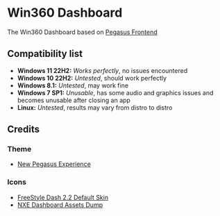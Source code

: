 # Win360 Dashboard
The Win360 Dashboard based on [Pegasus Frontend](https://pegasus-frontend.org/)
## Compatibility list
- **Windows 11 22H2:** *Works perfectly*, no issues encountered
- **Windows 10 22H2:** *Untested*, should work perfectly
- **Windows 8.1:** *Untested*, may work fine
- **Windows 7 SP1:** *Unusable*, has some audio and graphics issues and becomes unusable after closing an app
- **Linux:** *Untested*, results may vary from distro to distro
## Credits
### Theme
- [New Pegasus Experience](https://github.com/riquenunes/pegasus-theme-npe)
### Icons
- [FreeStyle Dash 2.2 Default Skin](https://digiex.net/threads/freestyle-dash-fsd-2-2-freestyle-dashboard-for-xbox-360-download-with-connectx.9773/)
- [NXE Dashboard Assets Dump](https://www.reddit.com/r/360hacks/comments/10ib3cn/rip_images_and_icons_from_nxe_dashboard/)
